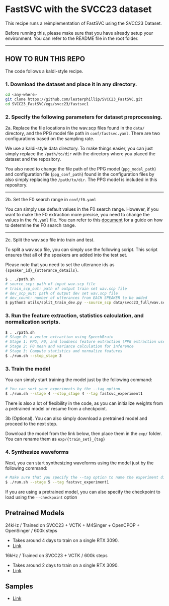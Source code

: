 # FastSVC with the SVCC23 dataset

This recipe runs a reimplementation of FastSVC using the SVCC23 Dataset.

Before running this, please make sure that you have already setup your environment. You can refer to the README file in the root folder.

---

## HOW TO RUN THIS REPO

The code follows a kaldi-style recipe.

### 1. Download the dataset and place it in any directory.

```sh
cd <any-where>
git clone https://github.com/lesterphillip/SVCC23_FastSVC.git
cd SVCC23_FastSVC/egs/svcc23/fastsvc1
```

### 2. Specify the following parameters for dataset preprocessing.

2a. Replace the file locations in the wav.scp files found in the `data/` directory, and the PPG model file path in `conf/fastsvc.yaml`. There are two configurations based on the sampling rate.

We use a kaldi-style data directory. To make things easier, you can just simply replace the `/path/to/dir` with the directory where you placed the dataset and the repository. 

You also need to change the file path of the PPG model (`ppg_model_path`) and configuration file (`ppg_conf_path`) found in the configuration files by also simply replacing the `/path/to/dir`. The PPG model is included in this repository.

---

2b. Set the F0 search range in `conf/f0.yaml`

You can simply use default values in the F0 search range. However, if you want to make the F0 extraction more precise, you need to change the values in the `f0.yaml` file. You can refer to this [document](https://github.com/k2kobayashi/sprocket/blob/master/docs/vc_example.md#3-modify-f0-search-range) for a guide on how to determine the F0 search range.

---

2c. Split the wav.scp file into train and test.

To split a wav.scp file, you can simply use the following script. This script ensures that all of the speakers are added into the test set. 

Please note that you need to set the utterance ids as `{speaker_id}_{utterance_details}`.

```sh
$ . ./path.sh
# source_scp: path of input wav.scp file
# train_scp_out: path of output train set wav.scp file
# dev_scp_out: path of output dev set wav.scp file
# dev_count: number of utterances from EACH SPEAKER to be added 
$ python3 utils/split_train_dev.py --source_scp data/svcc23_full/wav.scp --train_scp_out data/train/wav.scp --dev_scp_out data/dev/wav.scp --dev_count 0
```


### 3. Run the feature extraction, statistics calculation, and normalization scripts.

```sh
$ . ./path.sh
# Stage 0: x-vector extraction using SpeechBrain
# Stage 1: PPG, F0, and loudness feature extraction (PPG extraction uses a GPU by default, but you can switch it off through `device_feat_extract`)
# Stage 2: F0 mean and variance calculation for inference
# Stage 3: Compute statistics and normalize features
$ ./run.sh --stop_stage 3
```

### 3. Train the model

You can simply start training the model just by the following command:

```sh
# You can sort your experiments by the --tag option.
$ ./run.sh --stage 4 --stop_stage 4 --tag fastsvc_experiment1
```

There is also a lot of flexibility in the code, as you can initialize weights from a pretrained model or resume from a checkpoint.

3b (Optional). You can also simply download a pretrained model and proceed to the next step.

Download the model from the link below, then place them in the `exp/` folder.
You can rename them as `exp/{train_set}_{tag}`

### 4. Synthesize waveforms

Next, you can start synthesizing waveforms using the model just by the following command:

```sh
# Make sure that you specify the --tag option to name the experiment directory
$ ./run.sh --stage 5 --tag fastsvc_experiment1
```

If you are using a pretrained model, you can also specify the checkpoint to load using the `--checkpoint` option

## Pretrained Models

24kHz / Trained on SVCC23 + VCTK + M4Singer + OpenCPOP + OpenSinger / 600k steps
- Takes around 4 days to train on a single RTX 3090.
- [Link](https://drive.google.com/file/d/1Ehn0mWqnC5kg6RmZJktY9lZFOh9Ndczu/view?usp=share_link)


16kHz / Trained on SVCC23 + VCTK / 600k steps
- Takes around 2 days to train on a single RTX 3090.
- [Link](https://drive.google.com/file/d/1DlwtPRSUH6a-ScIpnUqUXZHxXzGQANvD/view?usp=share_link)


## Samples

- [Link](lesterphillip.github.io/svcc23samples)
